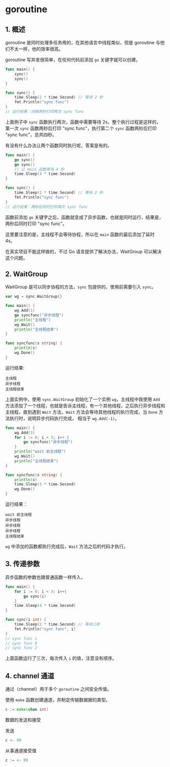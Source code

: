 # goroutine

## 1. 概述

goroutine 是同时处理多任务用的，在其他语言中线程类似，但是 goroutine 与他们不太一样，他的效率很高。

goroutine 写并发很简单，在任何代码前添加 `go` 关键字就可以创建。

```go
func main() {
    sync()
    sync()
}

func sync() {
    time.Sleep(2 * time.Second) // 等待 2 秒
    fmt.Println("sync func")
}
// 运行结果：间隔两秒打印两次 sync func
```

上面例子中 `sync` 函数执行两次，函数中需要等待 2s，整个执行过程是这样的，第一次 `sync` 函数两秒后打印 "sync func"，执行第二个 `sync` 函数两秒后打印 "sync func"，总共四秒。

有没有什么办法让两个函数同时执行呢，答案是有的。

```go
func main() {
    go sync()
    go sync()
    // 让 main 函数等待 4 秒
    time.Sleep(4 * time.Second)
}

func sync() {
    time.Sleep(2 * time.Second) // 等待 2 秒
    fmt.Println("sync func")
}
// 运行结果：两秒后同时打印两次 sync func
```

函数前添加 `go` 关键字之后，函数就变成了异步函数，也就是同时运行，结果是，两秒后同时打印 "sync func"。

这里要注意的是，主线程不会等待协程，所以在 `main` 函数的最后添加了延时 4s。

在真实项目不能这样做的，不过 Go 语言提供了解决办法，WaitGroup 可以解决这个问题。

## 2. WaitGroup

WaitGroup 是可以同步协程的方法，`sync` 包提供的，使用前需要引入 `sync`。

```go
var wg = sync.WaitGroup{}

func main() {
    wg.Add(1)
    go syncfunc("异步线程")
    println("主线程")
    wg.Wait()
    println("主线程结束")
}

func syncfunc(s string) {
    println(s)
    wg.Done()
}
```

运行结果:

```text
主线程
异步线程
主线程结束
```

上面实例中，使用 `sync.WaitGroup` 初始化了一个实例 `wg`，主线程中我使用 `Add` 方法添加了一个线程，也就是告诉主线程，有一个其他线程，之后执行异步线程和主线程，直到遇到 `Wait` 方法，`Wait` 方法会等待其他线程的执行完成，当 `Done` 方法执行时，说明异步代码执行完成， 相当于 `wg.Add(-1)`。

```go
func main() {
    wg.Add(3)
    for i := 0; i < 3; i++ {
        go syncfunc("异步线程")
    }
    println("wait 前主线程")
    wg.Wait()
    println("主线程结束")
}

func syncfunc(s string) {
    println(s)
    time.Sleep(1 * time.Second)
    wg.Done()
}
```

运行结果：

```text
wait 前主线程
异步线程
异步线程
异步线程
主线程结束
```

`wg` 中添加的函数都执行完成后，`Wait` 方法之后的代码才执行。

## 3. 传递参数

异步函数的参数也跟普通函数一样传入，

```go
func main() {
    for i := 0; i < 3; i++{
        go sync(i)
    }
    time.Sleep(4 * time.Second)
}

func sync(i int) {
    time.Sleep(2 * time.Second) // 等待三秒
    fmt.Println("sync func", i)
}
// sync func 1
// sync func 0
// sync func 2
```

上面函数运行了三次，每次传入 `i` 的值，注意没有顺序。

## 4. channel 通道

通过（channel）用于多个 `goroutine` 之间安全传值。

使用 `make` 函数创建通道，并制定传输数据据的类型。

```go
c := make(chan int)
```

数据的发送和接受

发送

```go
c <- 99
```

从事通道接受值

```go
c := <- 99
```
